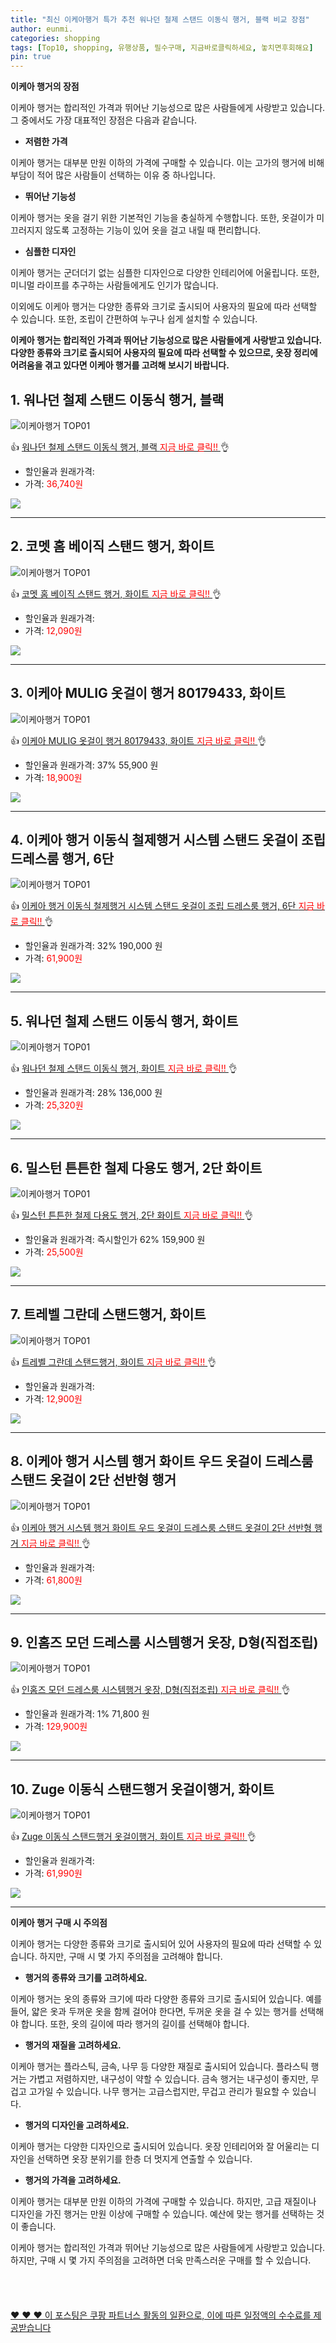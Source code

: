 ```yaml
---
title: "최신 이케아행거 특가 추천 워나던 철제 스탠드 이동식 행거, 블랙 비교 장점"
author: eunmi.
categories: shopping
tags: [Top10, shopping, 유행상품, 필수구매, 지금바로클릭하세요, 놓치면후회해요]
pin: true
---
```

**이케아 행거의 장점**

이케아 행거는 합리적인 가격과 뛰어난 기능성으로 많은 사람들에게 사랑받고 있습니다. 그 중에서도 가장 대표적인 장점은 다음과 같습니다.

* **저렴한 가격**

이케아 행거는 대부분 만원 이하의 가격에 구매할 수 있습니다. 이는 고가의 행거에 비해 부담이 적어 많은 사람들이 선택하는 이유 중 하나입니다.

* **뛰어난 기능성**

이케아 행거는 옷을 걸기 위한 기본적인 기능을 충실하게 수행합니다. 또한, 옷걸이가 미끄러지지 않도록 고정하는 기능이 있어 옷을 걸고 내릴 때 편리합니다.

* **심플한 디자인**

이케아 행거는 군더더기 없는 심플한 디자인으로 다양한 인테리어에 어울립니다. 또한, 미니멀 라이프를 추구하는 사람들에게도 인기가 많습니다.

이외에도 이케아 행거는 다양한 종류와 크기로 출시되어 사용자의 필요에 따라 선택할 수 있습니다. 또한, 조립이 간편하여 누구나 쉽게 설치할 수 있습니다.

**이케아 행거는 합리적인 가격과 뛰어난 기능성으로 많은 사람들에게 사랑받고 있습니다. 다양한 종류와 크기로 출시되어 사용자의 필요에 따라 선택할 수 있으므로, 옷장 정리에 어려움을 겪고 있다면 이케아 행거를 고려해 보시기 바랍니다.**

   

## 1. 워나던 철제 스탠드 이동식 행거, 블랙

![이케아행거 TOP01](https://thumbnail10.coupangcdn.com/thumbnails/remote/230x230ex/image/vendor_inventory/5788/26e6f54704205375e456768f1311a3b169176e2a273eb2e28bda810bf489.png)


👍 [워나던 철제 스탠드 이동식 행거, 블랙 <font color=red> 지금 바로 클릭!! </font> ](https://link.coupang.com/re/AFFSDP?lptag=AF3617701&subid=GithubCoopas&pageKey=7600851672&traceid=V0-153&itemId=20106085332&vendorItemId=86636806336) 👌 


- 할인율과 원래가격: 
- 가격: <span style='color:red'>36,740원</span>

[![](/discount_price.png)](https://link.coupang.com/re/AFFSDP?lptag=AF3617701&subid=GithubCoopas&pageKey=7600851672&traceid=V0-153&itemId=20106085332&vendorItemId=86636806336)

---


   

## 2. 코멧 홈 베이직 스탠드 행거, 화이트

![이케아행거 TOP01](https://thumbnail7.coupangcdn.com/thumbnails/remote/230x230ex/image/retail/images/671461059947498-64e368ec-9cf2-471b-8b8d-b5e37300eda5.jpg)


👍 [코멧 홈 베이직 스탠드 행거, 화이트 <font color=red> 지금 바로 클릭!! </font> ](https://link.coupang.com/re/AFFSDP?lptag=AF3617701&subid=GithubCoopas&pageKey=1676362802&traceid=V0-153&itemId=2856014460&vendorItemId=85803393811) 👌 


- 할인율과 원래가격: 
- 가격: <span style='color:red'>12,090원</span>

[![](/discount_price.png)](https://link.coupang.com/re/AFFSDP?lptag=AF3617701&subid=GithubCoopas&pageKey=1676362802&traceid=V0-153&itemId=2856014460&vendorItemId=85803393811)

---


   

## 3. 이케아 MULIG 옷걸이 행거 80179433, 화이트

![이케아행거 TOP01](https://thumbnail8.coupangcdn.com/thumbnails/remote/230x230ex/image/vendor_inventory/8665/3546c1da9e414a9e59cfc9ccc2278bd70982946e96ec5ab401f14d72b439.jpeg)


👍 [이케아 MULIG 옷걸이 행거 80179433, 화이트 <font color=red> 지금 바로 클릭!! </font> ](https://link.coupang.com/re/AFFSDP?lptag=AF3617701&subid=GithubCoopas&pageKey=20471138&traceid=V0-153&itemId=80642512&vendorItemId=84422944327) 👌 


- 할인율과 원래가격: 37%  55,900   원
- 가격: <span style='color:red'>18,900원</span>

[![](/discount_price.png)](https://link.coupang.com/re/AFFSDP?lptag=AF3617701&subid=GithubCoopas&pageKey=20471138&traceid=V0-153&itemId=80642512&vendorItemId=84422944327)

---


   

## 4. 이케아 행거 이동식 철제행거 시스템 스탠드 옷걸이 조립 드레스룸 행거, 6단

![이케아행거 TOP01](https://thumbnail8.coupangcdn.com/thumbnails/remote/230x230ex/image/vendor_inventory/58c4/e084afc57ab6787b2d4bcbd910b5c31ba6c29f54ea086259934887fe226c.jpg)


👍 [이케아 행거 이동식 철제행거 시스템 스탠드 옷걸이 조립 드레스룸 행거, 6단 <font color=red> 지금 바로 클릭!! </font> ](https://link.coupang.com/re/AFFSDP?lptag=AF3617701&subid=GithubCoopas&pageKey=6812273825&traceid=V0-153&itemId=16119349773&vendorItemId=83316207273) 👌 


- 할인율과 원래가격: 32%  190,000   원
- 가격: <span style='color:red'>61,900원</span>

[![](/discount_price.png)](https://link.coupang.com/re/AFFSDP?lptag=AF3617701&subid=GithubCoopas&pageKey=6812273825&traceid=V0-153&itemId=16119349773&vendorItemId=83316207273)

---


   

## 5. 워나던 철제 스탠드 이동식 행거, 화이트

![이케아행거 TOP01](https://thumbnail6.coupangcdn.com/thumbnails/remote/230x230ex/image/vendor_inventory/b9a8/750fc51fd17676056539f5e938700291e9d4ae229de02950b471b47673ee.png)


👍 [워나던 철제 스탠드 이동식 행거, 화이트 <font color=red> 지금 바로 클릭!! </font> ](https://link.coupang.com/re/AFFSDP?lptag=AF3617701&subid=GithubCoopas&pageKey=7600851672&traceid=V0-153&itemId=20106242774&vendorItemId=86636806323) 👌 


- 할인율과 원래가격: 28%  136,000   원
- 가격: <span style='color:red'>25,320원</span>

[![](/discount_price.png)](https://link.coupang.com/re/AFFSDP?lptag=AF3617701&subid=GithubCoopas&pageKey=7600851672&traceid=V0-153&itemId=20106242774&vendorItemId=86636806323)

---


   

## 6. 밀스턴 튼튼한 철제 다용도 행거, 2단 화이트

![이케아행거 TOP01](https://thumbnail9.coupangcdn.com/thumbnails/remote/230x230ex/image/vendor_inventory/9b76/815bb99fdadcb9dd0e27f5dadea18be0c063b153a971715ec21a372e5dbb.jpg)


👍 [밀스턴 튼튼한 철제 다용도 행거, 2단 화이트 <font color=red> 지금 바로 클릭!! </font> ](https://link.coupang.com/re/AFFSDP?lptag=AF3617701&subid=GithubCoopas&pageKey=7153619346&traceid=V0-153&itemId=17989863897&vendorItemId=86705039718) 👌 


- 할인율과 원래가격: 즉시할인가 62%  159,900   원
- 가격: <span style='color:red'>25,500원</span>

[![](/discount_price.png)](https://link.coupang.com/re/AFFSDP?lptag=AF3617701&subid=GithubCoopas&pageKey=7153619346&traceid=V0-153&itemId=17989863897&vendorItemId=86705039718)

---


   

## 7. 트레벨 그란데 스탠드행거, 화이트

![이케아행거 TOP01](https://thumbnail8.coupangcdn.com/thumbnails/remote/230x230ex/image/retail/images/60821274631147-db3ec292-4a6c-4501-8fe8-2f2fe5f3f3cf.jpg)


👍 [트레벨 그란데 스탠드행거, 화이트 <font color=red> 지금 바로 클릭!! </font> ](https://link.coupang.com/re/AFFSDP?lptag=AF3617701&subid=GithubCoopas&pageKey=210724295&traceid=V0-153&itemId=628455595&vendorItemId=4649595987) 👌 


- 할인율과 원래가격: 
- 가격: <span style='color:red'>12,900원</span>

[![](/discount_price.png)](https://link.coupang.com/re/AFFSDP?lptag=AF3617701&subid=GithubCoopas&pageKey=210724295&traceid=V0-153&itemId=628455595&vendorItemId=4649595987)

---


   

## 8. 이케아 행거 시스템 행거 화이트 우드 옷걸이 드레스룸 스탠드 옷걸이 2단 선반형 행거

![이케아행거 TOP01](https://thumbnail10.coupangcdn.com/thumbnails/remote/230x230ex/image/vendor_inventory/6f1b/5ba2cc5ca280aab309cbe5ca14eff8751bc70837771a098ae5cfdd03f78e.jpg)


👍 [이케아 행거 시스템 행거 화이트 우드 옷걸이 드레스룸 스탠드 옷걸이 2단 선반형 행거 <font color=red> 지금 바로 클릭!! </font> ](https://link.coupang.com/re/AFFSDP?lptag=AF3617701&subid=GithubCoopas&pageKey=6942739470&traceid=V0-153&itemId=16841090802&vendorItemId=84020319515) 👌 


- 할인율과 원래가격: 
- 가격: <span style='color:red'>61,800원</span>

[![](/discount_price.png)](https://link.coupang.com/re/AFFSDP?lptag=AF3617701&subid=GithubCoopas&pageKey=6942739470&traceid=V0-153&itemId=16841090802&vendorItemId=84020319515)

---


   

## 9. 인홈즈 모던 드레스룸 시스템행거 옷장, D형(직접조립)

![이케아행거 TOP01](https://thumbnail10.coupangcdn.com/thumbnails/remote/230x230ex/image/vendor_inventory/7643/72a2e62cded4f47253fc289cd0f33aad9a0562b09de0d8f744d17f870dc6.jpg)


👍 [인홈즈 모던 드레스룸 시스템행거 옷장, D형(직접조립) <font color=red> 지금 바로 클릭!! </font> ](https://link.coupang.com/re/AFFSDP?lptag=AF3617701&subid=GithubCoopas&pageKey=2197800670&traceid=V0-153&itemId=3739362966&vendorItemId=71724530667) 👌 


- 할인율과 원래가격: 1%  71,800   원
- 가격: <span style='color:red'>129,900원</span>

[![](/discount_price.png)](https://link.coupang.com/re/AFFSDP?lptag=AF3617701&subid=GithubCoopas&pageKey=2197800670&traceid=V0-153&itemId=3739362966&vendorItemId=71724530667)

---


   

## 10. Zuge 이동식 스탠드행거 옷걸이행거, 화이트

![이케아행거 TOP01](https://thumbnail8.coupangcdn.com/thumbnails/remote/230x230ex/image/vendor_inventory/a400/3da21bbf52a07807e88bec92ce387581a3a1a8016ee5d61101f522e836e4.jpg)


👍 [Zuge 이동식 스탠드행거 옷걸이행거, 화이트 <font color=red> 지금 바로 클릭!! </font> ](https://link.coupang.com/re/AFFSDP?lptag=AF3617701&subid=GithubCoopas&pageKey=7075702430&traceid=V0-153&itemId=17585776497&vendorItemId=85500597997) 👌 


- 할인율과 원래가격: 
- 가격: <span style='color:red'>61,990원</span>

[![](/discount_price.png)](https://link.coupang.com/re/AFFSDP?lptag=AF3617701&subid=GithubCoopas&pageKey=7075702430&traceid=V0-153&itemId=17585776497&vendorItemId=85500597997)

---
**이케아 행거 구매 시 주의점**

이케아 행거는 다양한 종류와 크기로 출시되어 있어 사용자의 필요에 따라 선택할 수 있습니다. 하지만, 구매 시 몇 가지 주의점을 고려해야 합니다.

* **행거의 종류와 크기를 고려하세요.**

이케아 행거는 옷의 종류와 크기에 따라 다양한 종류와 크기로 출시되어 있습니다. 예를 들어, 얇은 옷과 두꺼운 옷을 함께 걸어야 한다면, 두꺼운 옷을 걸 수 있는 행거를 선택해야 합니다. 또한, 옷의 길이에 따라 행거의 길이를 선택해야 합니다.

* **행거의 재질을 고려하세요.**

이케아 행거는 플라스틱, 금속, 나무 등 다양한 재질로 출시되어 있습니다. 플라스틱 행거는 가볍고 저렴하지만, 내구성이 약할 수 있습니다. 금속 행거는 내구성이 좋지만, 무겁고 고가일 수 있습니다. 나무 행거는 고급스럽지만, 무겁고 관리가 필요할 수 있습니다.

* **행거의 디자인을 고려하세요.**

이케아 행거는 다양한 디자인으로 출시되어 있습니다. 옷장 인테리어와 잘 어울리는 디자인을 선택하면 옷장 분위기를 한층 더 멋지게 연출할 수 있습니다.

* **행거의 가격을 고려하세요.**

이케아 행거는 대부분 만원 이하의 가격에 구매할 수 있습니다. 하지만, 고급 재질이나 디자인을 가진 행거는 만원 이상에 구매할 수 있습니다. 예산에 맞는 행거를 선택하는 것이 좋습니다.

이케아 행거는 합리적인 가격과 뛰어난 기능성으로 많은 사람들에게 사랑받고 있습니다. 하지만, 구매 시 몇 가지 주의점을 고려하면 더욱 만족스러운 구매를 할 수 있습니다.<br><br><br><br><br> [ ❤ ❤ ❤ 이 포스팅은 쿠팡 파트너스 활동의 일환으로, 이에 따른 일정액의 수수료를 제공받습니다](https://link.coupang.com/a/bcEFyh)